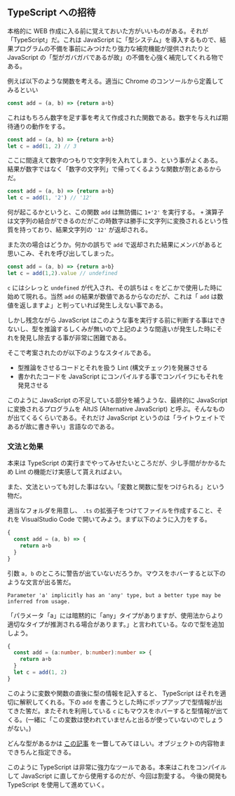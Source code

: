 ## TypeScript への招待

本格的に WEB 作成に入る前に覚えておいた方がいいものがある。それが「TypeScript」だ。これは JavaScript に「型システム」を導入するもので、結果プログラムの不備を事前にみつけたり強力な補完機能が提供されたりと JavaScript の「型がガバガバであるが故」の不備を心強く補完してくれる物である。

例えば以下のような関数を考える。適当に Chrome のコンソールから定義してみるといい

```JavaScript
const add = (a, b) => {return a+b}
```

これはもちろん数字を足す事を考えて作成された関数である。数字を与えれば期待通りの動作をする。

```JavaScript
const add = (a, b) => {return a+b}
let c = add(1, 2) // 3
```

ここに間違えて数字のつもりで文字列を入れてしまう、という事がよくある。
結果が数字ではなく「数字の文字列」で帰ってくるような関数が割とあるからだ。

```JavaScript
const add = (a, b) => {return a+b}
let c = add(1, '2') // '12'
```

何が起こるかというと、この関数 `add` は無防備に `1+'2'` を実行する。 `+` 演算子は文字列の結合ができるのだがこの時数字は勝手に文字列に変換されるという性質を持っており、結果文字列の `'12'` が返却される。

また次の場合はどうか。何かの誤ちで `add` で返却された結果にメンバがあると思いこみ、それを呼び出してしまった。

```JavaScript
const add = (a, b) => {return a+b}
let c = add(1,2).value // undefined
```

`c` にはシレっと `undefined` が代入され、その誤ちは `c` をどこかで使用した時に始めて現れる。当然 `add` の結果が数値であるからなのだが、これは「 `add` は数値を返しますよ」と判っていれば発生しえない事である。

しかし残念ながら JavaScript はこのような事を実行する前に判断する事はできないし、型を推論するしくみが無いので上記のような間違いが発生した時にそれを発見し除去する事が非常に困難である。

そこで考案されたのが以下のようなスタイルである。

* 型推論をさせるコードとそれを扱う Lint (構文チェック)を発展させる
* 書かれたコードを JavaScript にコンパイルする事でコンパイラにもそれを発見させる

このように JavaScript の不足している部分を補うような、最終的に JavaScript に変換されるプログラムを AltJS (Alternative JavaScript) と呼ぶ。そんなものが出てくるくらいである。それだけ JavaScript というのは「ライトウェイトであるが故に書き辛い」言語なのである。

### 文法と効果

本来は TypeScript の実行までやってみせたいところだが、少し手間がかかるため Lint の機能だけ実感して貰えればよい。

また、文法といっても対した事はない。「変数と関数に型をつけられる」という物だ。

適当なフォルダを用意し、 `.ts` の拡張子をつけてファイルを作成すること、それを VisualStudio Code で開いてみよう。まず以下のように入力をする。

```TypeScript
{
  const add = (a, b) => {
    return a+b
  }
}
```

引数 `a, b` のところに警告が出ていないだろうか。マウスをホバーすると以下のような文言が出る筈だ。

```
Parameter 'a' implicitly has an 'any' type, but a better type may be inferred from usage.
```

「パラメータ「a」には暗黙的に「any」タイプがありますが、使用法からより適切なタイプが推測される場合があります。」と言われている。なので型を追加しよう。

```TypeScript
{
  const add = (a:number, b:number):number => {
    return a+b
  }
  let c = add(1, 2)
}
```

このように変数や関数の直後に型の情報を記入すると、 TypeScript はそれを適切に解釈してくれる。下の `add` を書こうとした時にポップアップで型情報が出てきた筈だ。またそれを利用している `c` にもマウスをホバーすると型情報が出てくる。(一緒に「この変数は使われていませんと出るが使っていないのでしょうがない。)

どんな型があるかは [この記事](https://qiita.com/t0daaay/items/a6f9106800488a622fbb) を一瞥してみてほしい。オブジェクトの内容物まできちんと指定できる。

このように TypeScript は非常に強力なツールである。本来はこれをコンパイルして JavaScript に直してから使用するのだが、今回は割愛する。
今後の開発も TypeScript を使用して進めていく。